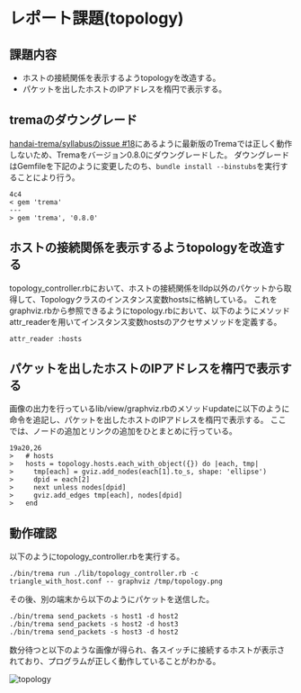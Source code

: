 # レポート課題(topology)
## 課題内容
- ホストの接続関係を表示するようtopologyを改造する。
- パケットを出したホストのIPアドレスを楕円で表示する。
## tremaのダウングレード
[handai-trema/syllabusのissue #18](https://github.com/handai-trema/syllabus/issues/18)にあるように最新版のTremaでは正しく動作しないため、Tremaをバージョン0.8.0にダウングレードした。
ダウングレードはGemfileを下記のように変更したのち、`bundle install --binstubs`を実行することにより行う。

```
4c4
< gem 'trema'
---
> gem 'trema', '0.8.0'
```
## ホストの接続関係を表示するようtopologyを改造する
topology_controller.rbにおいて、ホストの接続関係をlldp以外のパケットから取得して、Topologyクラスのインスタンス変数hostsに格納している。
これをgraphviz.rbから参照できるようにtopology.rbにおいて、以下のようにメソッドattr_readerを用いてインスタンス変数hostsのアクセサメソッドを定義する。

```
attr_reader :hosts
```
## パケットを出したホストのIPアドレスを楕円で表示する
画像の出力を行っているlib/view/graphviz.rbのメソッドupdateに以下のように命令を追記し、パケットを出したホストのIPアドレスを楕円で表示する。
ここでは、ノードの追加とリンクの追加をひとまとめに行っている。

```
19a20,26
> 	# hosts
> 	hosts = topology.hosts.each_with_object({}) do |each, tmp|
> 	  tmp[each] = gviz.add_nodes(each[1].to_s, shape: 'ellipse')
> 	  dpid = each[2]
> 	  next unless nodes[dpid]
> 	  gviz.add_edges tmp[each], nodes[dpid]
> 	end
```
## 動作確認
以下のようにtopology_controller.rbを実行する。

```
./bin/trema run ./lib/topology_controller.rb -c triangle_with_host.conf -- graphviz /tmp/topology.png
```

その後、別の端末から以下のようにパケットを送信した。

```
./bin/trema send_packets -s host1 -d host2
./bin/trema send_packets -s host2 -d host3
./bin/trema send_packets -s host3 -d host2
```

数分待つと以下のような画像が得られ、各スイッチに接続するホストが表示されており、プログラムが正しく動作していることがわかる。

![topology](./topology.png)
